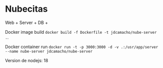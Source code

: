 # Nubecitas
Web + Server + DB +

Docker image build `docker build -f Dockerfile -t jdcamacho/nube-server .`.

Docker container run `docker run -t -p 3000:3000 -d -v .:/usr/app/server --name nube-server jdcamacho/nube-server`

Version de nodejs: 18